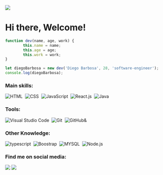 <img src='https://images.weserv.nl/?url=images.unsplash.com/photo-1451187580459-43490279c0fa?ixlib=rb-1.2.1&ixid=MnwxMjA3fDB8MHxwaG90by1wYWdlfHx8fGVufDB8fHx8&auto=format&fit=crop&w=300&q=80' />

# Hi there, Welcome!

```javascript
function dev(name, age, work) {
        this.name = name;
        this.age = age;
        this.work = work;
}

let diegoBarbosa = new dev('Diego Barbosa', 28, 'software-engineer');
console.log(diegoBarbosa);
```




### Main skills:

![HTML](https://img.shields.io/badge/-HTML-e152aa?style=for-the-badge&logo=html5&labelColor=1f004e)&nbsp;
![CSS](https://img.shields.io/badge/-CSS-e152aa?style=for-the-badge&logo=CSS3&logoColor=1572B6&labelColor=1f004e)&nbsp;
![JavaScript](https://img.shields.io/badge/-JavaScript-e152aa?style=for-the-badge&logo=javascript&labelColor=1f004e)&nbsp;
![React.js](https://img.shields.io/badge/-React.js-e152aa?style=for-the-badge&logo=react&labelColor=1f004e)&nbsp;
![Java](https://img.shields.io/badge/-Java-e152aa?style=for-the-badge&logo=java&labelColor=1f004e)&nbsp;

### Tools:

![Visual Studio Code](https://img.shields.io/badge/-Visual%20Studio%20Code-e152aa?style=for-the-badge&logo=visual-studio-code&logoColor=007ACC&labelColor=1f004e)&nbsp;
![Git](https://img.shields.io/badge/-Git-e152aa?style=for-the-badge&logo=git&labelColor=1f004e)&nbsp;
![GitHub](https://img.shields.io/badge/-GitHub-e152aa?style=for-the-badge&logo=github&labelColor=1f004e)&

### Other Knowledge:

![typescript](https://img.shields.io/badge/-typescript-e152aa?style=for-the-badge&logo=typescript&labelColor=1f004e)&nbsp;
![Boostrap](https://img.shields.io/badge/-boostrap-e152aa?style=for-the-badge&logo=bootstrap&labelColor=1f004e)&nbsp;
![MYSQL](https://img.shields.io/badge/-MYSQL-e152aa?style=for-the-badge&logo=MYSQL&labelColor=1f004e)&nbsp;
![Node.js](https://img.shields.io/badge/-Node.js-e152aa?style=for-the-badge&logo=node.js&labelColor=1f004e)&nbsp;


### Find me on social media:

<a href="https://www.linkedin.com/"><img src="https://img.shields.io/badge/-Diego_Barbosa-0077B5?style=for-the-badge&logo=Linkedin&logoColor=white"/></a>
<a href="mailto:diego8mile@hotmail.com"><img src="https://img.shields.io/badge/diego8mile@hotmail.com-0078D4?style=for-the-badge&logo=microsoft-outlook&logoColor=white"/>
    </a>

</p>
